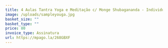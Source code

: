 ```yaml
---
title: 4 Aulas Tantra Yoga e Meditação c/ Monge Shubagananda - Individual
image: /uploads/sampleyouga.jpg
basket_size: ""
basket_type: ""
price: 80
invoice_type: Assinatura
url: https://mpago.la/268GBXF
---
```

